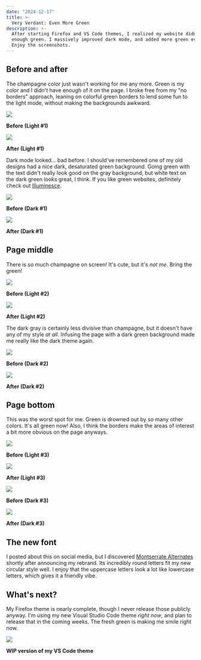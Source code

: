```yaml
---
date: "2024-12-17"
title: >-
  Very Verdant: Even More Green
description: >-
  After starting Firefox and VS Code themes, I realized my website didn't have
  enough green. I massively improved dark mode, and added more green everywhere.
  Enjoy the screenshots.
---
```


## Before and after

The champagne color just wasn't working for me any more. Green is my color and I
didn't have enough of it on the page. I broke free from my "no borders"
approach, leaning on colorful green borders to lend some fun to the light mode,
without making the backgrounds awkward.

![](1-light-old.webp)

**Before (Light #1)**

![](1-light-new.webp)

**After (Light #1)**

Dark mode looked... bad before. I should've remembered one of my old designs had
a nice dark, desaturated green background. Going green with the text didn't
really look good on the gray background, but white text on the dark green looks
great, I think. If you like green websites, definitely check out
[Illuminesce](https://illuminesce.net/).

![](1-dark-old.webp)

**Before (Dark #1)**

![](1-dark-new.webp)

**After (Dark #1)**

## Page middle

There is so much champagne on screen! It's cute, but it's _not me_. Bring the
green!

![](2-light-old.webp)

**Before (Light #2)**

![](2-light-new.webp)

**After (Light #2)**

The dark gray is certainly less divisive than champagne, but it doesn't have any
of my style _at all_. Infusing the page with a dark green background made me
really like the dark theme again.

![](2-dark-old.webp)

**Before (Dark #2)**

![](2-dark-new.webp)

**After (Dark #2)**

## Page bottom

This was the worst spot for me. Green is drowned out by so many other colors.
It's all green now! Also, I think the borders make the areas of interest a bit
more obvious on the page anyways.

![](3-light-old.webp)

**Before (Light #3)**

![](3-light-new.webp)

**After (Light #3)**

![](3-dark-old.webp)

**Before (Dark #3)**

![](3-dark-new.webp)

**After (Dark #3)**

## The new font

I posted about this on social media, but I discovered
[Montserrate Alternates](https://fonts.google.com/specimen/Montserrat+Alternates)
shortly after announcing my rebrand. Its incredibly round letters fit my new
circular style well. I enjoy that the uppercase letters look a lot like
lowercase letters, which gives it a friendly vibe.

## What's next?

My Firefox theme is nearly complete, though I never release those publicly
anyway. I'm using my new Visual Studio Code theme _right now_, and plan to
release that in the coming weeks. The fresh green is making me smile right now.

![](vscode.webp)

**WIP version of my VS Code theme**
